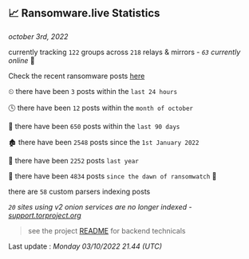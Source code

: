 
## 📈 Ransomware.live Statistics
_october 3rd, 2022_

currently tracking `122` groups across `218` relays & mirrors - _`63` currently online_ 📡

Check the recent ransomware posts [here](https://www.ransomware.live/#/recentposts)


⏲ there have been `3` posts within the `last 24 hours`

🕓 there have been `12` posts within the `month of october`

📅 there have been `650` posts within the `last 90 days`

🏚 there have been `2548` posts since the `1st January 2022`

🚀 there have been `2252` posts `last year`

🦕 there have been `4834` posts `since the dawn of ransomwatch` 🐣

there are `58` custom parsers indexing posts

_`20` sites using v2 onion services are no longer indexed - [support.torproject.org](https://support.torproject.org/onionservices/v2-deprecation/)_

> see the project [README](https://github.com/jmousqueton/ransomwatch#readme) for backend technicals



Last update : _Monday 03/10/2022 21.44 (UTC)_

